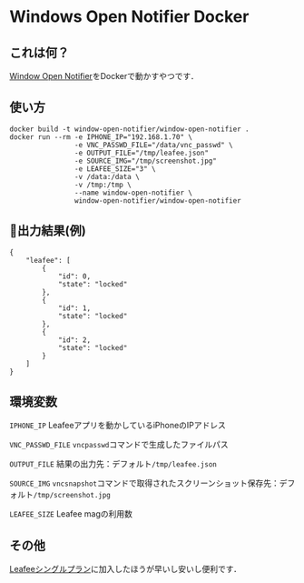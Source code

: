 # Windows Open Notifier Docker

## これは何？
[Window Open Notifier](https://github.com/Mekapiku/window-open-notifier)をDockerで動かすやつです．

## 使い方
```
docker build -t window-open-notifier/window-open-notifier .
docker run --rm -e IPHONE_IP="192.168.1.70" \
                -e VNC_PASSWD_FILE="/data/vnc_passwd" \
                -e OUTPUT_FILE="/tmp/leafee.json"
                -e SOURCE_IMG="/tmp/screenshot.jpg"
                -e LEAFEE_SIZE="3" \
                -v /data:/data \
                -v /tmp:/tmp \
                --name window-open-notifier \
                window-open-notifier/window-open-notifier
```

## 出力結果(例)
```
{
    "leafee": [
        {
            "id": 0,
            "state": "locked"
        },
        {
            "id": 1,
            "state": "locked"
        },
        {
            "id": 2,
            "state": "locked"
        }
    ]
}
```

## 環境変数
`IPHONE_IP` Leafeeアプリを動かしているiPhoneのIPアドレス

`VNC_PASSWD_FILE` `vncpasswd`コマンドで生成したファイルパス

`OUTPUT_FILE` 結果の出力先：デフォルト`/tmp/leafee.json`

`SOURCE_IMG` `vncsnapshot`コマンドで取得されたスクリーンショット保存先：デフォルト`/tmp/screenshot.jpg`

`LEAFEE_SIZE` Leafee magの利用数

## その他
[Leafeeシングルプラン](https://leafee.me/price)に加入したほうが早いし安いし便利です．
